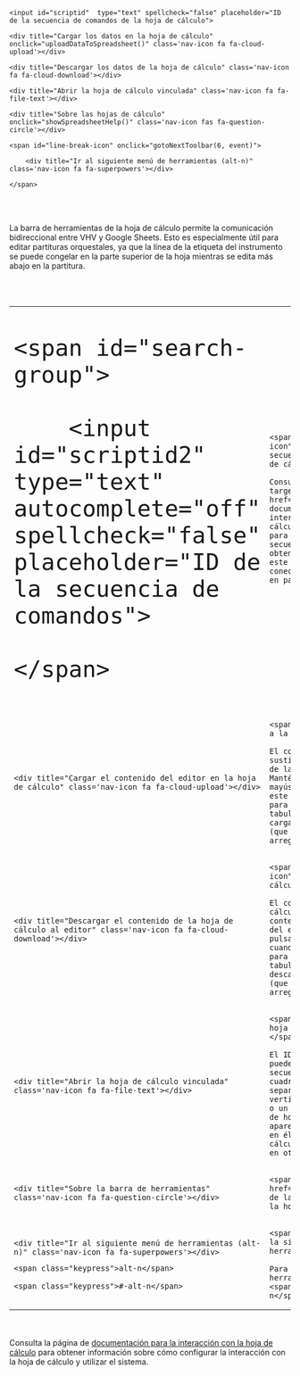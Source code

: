 

<div class="toolbar" id="toolbar-6">
	<input id="scriptid"  type="text" spellcheck="false" placeholder="ID de la secuencia de comandos de la hoja de cálculo">
	<div title="Cargar los datos en la hoja de cálculo" onclick="uploadDataToSpreadsheet()" class='nav-icon fa fa-cloud-upload'></div>
	<div title="Descargar los datos de la hoja de cálculo" class='nav-icon fa fa-cloud-download'></div>
	<div title="Abrir la hoja de cálculo vinculada" class='nav-icon fa fa-file-text'></div>
	<div title="Sobre las hojas de cálculo" onclick="showSpreadsheetHelp()" class='nav-icon fas fa-question-circle'></div>
	<span id="line-break-icon" onclick="gotoNextToolbar(6, event)">
		<div title="Ir al siguiente menú de herramientas (alt-n)" class='nav-icon fa fa-superpowers'></div>
	</span>
</div>

<br><br>

La barra de herramientas de la hoja de cálculo permite la comunicación bidireccional entre
VHV y Google Sheets.  Esto es especialmente útil para editar
partituras orquestales, ya que la línea de la etiqueta del instrumento se puede congelar
en la parte superior de la hoja mientras se edita más abajo en la partitura.

<br><br>

<table class="toolbar-info">

<tr><td>
<div style="font-size:3rem !important;" class="toolbar">
	<span id="search-group">
		<input id="scriptid2" type="text" autocomplete="off" spellcheck="false" placeholder="ID de la secuencia de comandos">
	</span>
</div>
</td>
<td>

    <span class="summary-icon">Identificación de la secuencia de comandos de la hoja de cálculo.</span>
    
    Consulta la <a target="spreadsheet" href="spreadsheet"> página de documentación sobre la interacción con la hoja de cálculo</a>
    para saber cómo crear una secuencia de comandos (script) y obtener su ID para pegarlo en este cuadro con el fin de
    conectarse a una hoja de cálculo en particular.

</td>
</tr>


<tr><td>
<div class="toolbar">
	<div title="Cargar el contenido del editor en la hoja de cálculo" class='nav-icon fa fa-cloud-upload'></div>
</div>
</td>
<td>

    <span class="summary-icon">Subir a la hoja de cálculo.</span>
    
    El contenido del editor de texto sustituirá el contenido actual
    de la hoja de cálculo vinculada.  Mantén pulsada la tecla de mayúsculas cuando hagas clic en este icono
    para evitar el filtro del tabulador, que también permite cargar datos Humdrum no válidos
    (que podrían ser más fáciles de arreglar en la hoja de cálculo).

</td>
</tr>



<tr><td>
<div class="toolbar">
	<div title="Descargar el contenido de la hoja de cálculo al editor" class='nav-icon fa fa-cloud-download'></div>
</div>
</td>
<td>

    <span class="summary-icon">Descargar de la hoja de cálculo.</span>
    
    El contenido de la hoja de cálculo vinculada sustituirá el contenido actual
    del editor de texto VHV.  Mantén pulsada la tecla de mayúsculas cuando hagas clic en este icono
    para evitar el filtro del tabulador, que también permite descargar datos no válidos
    (que podrían ser más fáciles de arreglar en el editor de texto).

</td>
</tr>



<tr><td>
<div class="toolbar">
	<div title="Abrir la hoja de cálculo vinculada" class='nav-icon fa fa-file-text'></div>
</div>
</td>
<td>

    <span class="summary-icon">Abrir hoja de cálculo vinculada.</span>
    
    El ID de la hoja de cálculo puede añadirse al ID de la secuencia de comandos en el
    cuadro de texto de entrada, separándolos con una barra vertical (|)
    o un espacio.  Cuando hay un ID de hoja de cálculo, este icono
    aparecerá, y puedes hacer clic en él para abrir la hoja de cálculo
    en otra pestaña.

</td>
</tr>



<tr><td>
<div class="toolbar">
	<div title="Sobre la barra de herramientas" class='nav-icon fa fa-question-circle'></div>
</div>
</td>
<td>

    <span class="summary-icon"><a href="spreadsheet">Documentación de la barra de herramientas de la hoja de cálculo.</a></span>

</td>
</tr>



<tr><td>
<div class="toolbar">
	<div title="Ir al siguiente menú de herramientas (alt-n)" class='nav-icon fa fa-superpowers'></div>
</div>
	<span class="keypress">alt-n</span>
	<span class="keypress">#-alt-n</span>
</td>
<td>

    <span class="summary-icon">Ir a la siguiente barra de herramientas.</span>
    
    Para volver a esta barra de herramientas directamente, pulsa <span class="keypress">6+alt-n</span>.

</td>
</tr>

</table>


<br><br>
Consulta la página de [documentación para la interacción con la hoja de cálculo](spreadsheet) para
obtener información sobre cómo configurar la interacción con la hoja de cálculo y utilizar el sistema.



